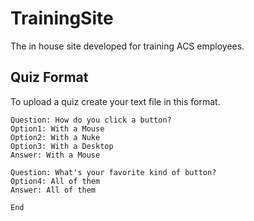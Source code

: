 # TrainingSite
The in house site developed for training ACS employees.


## Quiz Format
To upload a quiz create your text file in this format.
```
Question: How do you click a button?
Option1: With a Mouse
Option2: With a Nuke
Option3: With a Desktop
Answer: With a Mouse

Question: What's your favorite kind of button?
Option4: All of them
Answer: All of them

End
```
